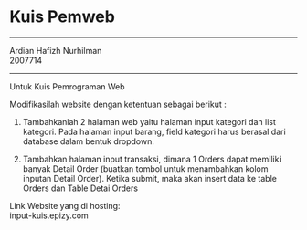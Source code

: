# Kuis Pemweb
************************
Ardian Hafizh Nurhilman <br>
2007714
************************
Untuk Kuis Pemrograman Web

Modifikasilah website dengan ketentuan sebagai berikut :

1. Tambahkanlah 2 halaman web yaitu halaman input kategori dan list kategori. Pada halaman input barang, field kategori harus berasal dari database dalam bentuk dropdown.

2. Tambahkan halaman input transaksi, dimana 1 Orders dapat memiliki banyak Detail Order (buatkan tombol untuk menambahkan kolom inputan Detail Order). Ketika submit, maka akan insert data ke table Orders dan Table Detai Orders


Link Website yang di hosting:<br> 
input-kuis.epizy.com
